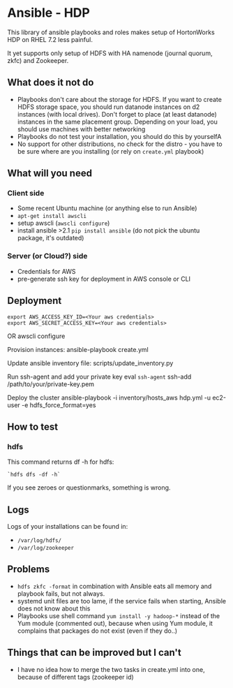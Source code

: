 # Ansible - HDP

This library of ansible playbooks and roles makes setup of HortonWorks HDP on RHEL 7.2 less painful.

It yet supports only setup of HDFS with HA namenode (journal quorum, zkfc) and Zookeeper.

## What does it not do
* Playbooks don't care about the storage for HDFS. If you want to create HDFS storage space, you should run datanode instances on d2 instances (with local drives). Don't forget to place (at least datanode) instances in the same placement group. Depending on your load, you should use machines with better networking
* Playbooks do not test your installation, you should do this by yourselfA
* No support for other distributions, no check for the distro - you have to be sure where are you installing (or rely on `create.yml` playbook)

## What will you need

### Client side

- Some recent Ubuntu machine (or anything else to run Ansible)
- `apt-get install awscli`
- setup awscli (`awscli configure`)
- install ansible >2.1 `pip install ansible` (do not pick the ubuntu package, it's outdated)

### Server (or Cloud?) side
* Credentials for AWS
* pre-generate ssh key for deployment in AWS console or CLI

## Deployment

    export AWS_ACCESS_KEY_ID=<Your aws credentials>
    export AWS_SECRET_ACCESS_KEY=<Your aws credentials>
OR
    awscli configure

Provision instances:
    ansible-playbook create.yml

Update ansible inventory file:
    scripts/update_inventory.py

Run ssh-agent and add your private key
    eval `ssh-agent`
    ssh-add /path/to/your/private-key.pem

Deploy the cluster
    ansible-playbook -i inventory/hosts_aws hdp.yml -u ec2-user -e hdfs_force_format=yes

## How to test

### hdfs

This command returns df -h for hdfs:

    `hdfs dfs -df -h`

If you see zeroes or questionmarks, something is wrong.

## Logs

Logs of your installations can be found in:
* `/var/log/hdfs/`
* `/var/log/zookeeper`

## Problems
* `hdfs zkfc -format` in combination with Ansible eats all memory and playbook fails, but not always.
* systemd unit files are too lame, if the service fails when starting, Ansible does not know about this
* Playbooks use shell command `yum install -y hadoop-*` instead of the Yum module (commented out), because when using Yum module, it complains that packages do not exist (even if they do..)

## Things that can be improved but I can't
* I have no idea how to merge the two tasks in create.yml into one, because of different tags (zookeeper id)

